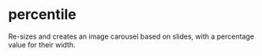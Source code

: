 # percentile
Re-sizes and creates an image carousel based on slides, with a percentage value for their width.
